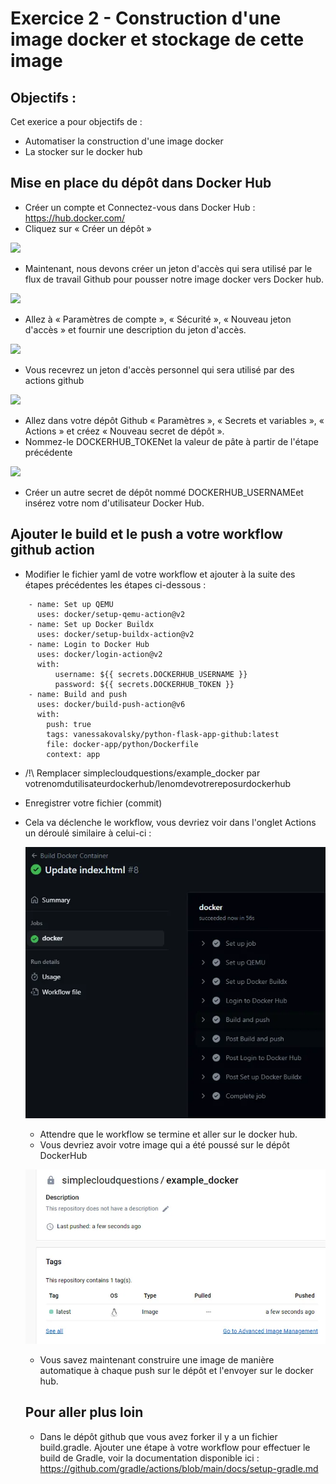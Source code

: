 # Exercice 2 -  Construction d'une image docker et stockage de cette image


## Objectifs :

Cet exerice a pour objectifs de :

* Automatiser la construction d'une image docker
* La stocker sur le docker hub

## Mise en place du dépôt dans Docker Hub

* Créer un compte et Connectez-vous dans Docker Hub : https://hub.docker.com/
* Cliquez sur « Créer un dépôt »
  
![](img/0_dlqM2vchHzgzs7dY.webp)

* Maintenant, nous devons créer un jeton d'accès qui sera utilisé par le flux de travail Github pour pousser notre image docker vers Docker hub.

![](img/0_joyQ0boDe4JrnKIn.webp)

 * Allez à « Paramètres de compte », « Sécurité », « Nouveau jeton d'accès » et fournir une description du jeton d'accès.

![](img/0_WCT0_GDDZ-9cXktb.webp)

* Vous recevrez un jeton d'accès personnel qui sera utilisé par des actions github
  
![](img/0_EekkDATMjBLVKH7H.webp)

* Allez dans votre dépôt Github « Paramètres », « Secrets et variables », « Actions » et créez « Nouveau secret de dépôt ».
* Nommez-le DOCKERHUB_TOKENet la valeur de pâte à partir de l'étape précédente


![](img/0_RYbxyZ__vEgUffXG.webp)

* Créer un autre secret de dépôt nommé DOCKERHUB_USERNAMEet insérez votre nom d'utilisateur Docker Hub.


## Ajouter le build et le push a votre workflow github action

* Modifier le fichier yaml de votre workflow et ajouter à la suite des étapes précédentes les étapes ci-dessous :

```
    - name: Set up QEMU
      uses: docker/setup-qemu-action@v2
    - name: Set up Docker Buildx
      uses: docker/setup-buildx-action@v2
    - name: Login to Docker Hub
      uses: docker/login-action@v2
      with:
          username: ${{ secrets.DOCKERHUB_USERNAME }}
          password: ${{ secrets.DOCKERHUB_TOKEN }}
    - name: Build and push
      uses: docker/build-push-action@v6
      with:
        push: true
        tags: vanessakovalsky/python-flask-app-github:latest
        file: docker-app/python/Dockerfile
        context: app
```

* /!\ Remplacer simplecloudquestions/example_docker par votrenomdutilisateurdockerhub/lenomdevotrereposurdockerhub

* Enregistrer votre fichier (commit)

* Cela va déclenche le workflow, vous devriez voir dans l'onglet Actions un déroulé similaire à celui-ci :

  ![](img/0_eaUvPbKEjmg5zvDL.webp)

  * Attendre que le workflow se termine et aller sur le docker hub.
  * Vous devriez avoir votre image qui a été poussé sur le dépôt DockerHub

  ![](img/0_CI0Ytvs07bTLuB9S.webp)

  * Vous savez maintenant construire une image de manière automatique à chaque push sur le dépôt et l'envoyer sur le docker hub.
 
  ## Pour aller plus loin

  * Dans le dépôt github que vous avez forker il y a un fichier build.gradle. Ajouter une étape à votre workflow pour effectuer le build de Gradle, voir la documentation disponible ici : https://github.com/gradle/actions/blob/main/docs/setup-gradle.md 
